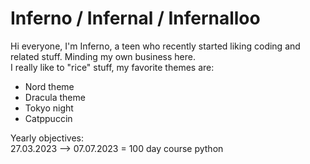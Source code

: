 # Inferno / Infernal / Infernalloo
Hi everyone, I'm Inferno, a teen who recently started liking coding and related stuff. Minding my own business here.<br>
I really like to "rice" stuff, my favorite themes are:<br>
- Nord theme
- Dracula theme
- Tokyo night
- Catppuccin<br>

Yearly objectives:<br>
27.03.2023 --> 07.07.2023 = 100 day course python


<link rel="stylesheet" type="text/css" href="https://github.com/Infernalloo/custom-github-theme/blob/main/style.css">
